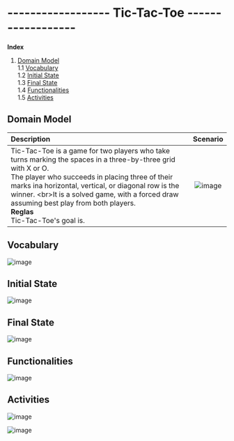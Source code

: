 # ------------------ Tic-Tac-Toe ------------------ 

**Index**
1. [Domain Model](#Domain-Model)  
    1.1 [Vocabulary](#Vocabulary)  
    1.2 [Initial State](#Initial-State)  
    1.3 [Final State](#Final-State)  
    1.4 [Functionalities](#Functionalities)  
    1.5 [Activities](#Activities)  

## Domain Model

|  Description | Scenario |
| :------- | :------: | 
|  Tic-Tac-Toe is a game for two players who take turns marking the spaces in a three-by-three grid with X or O. <br/>The player who succeeds in placing three of their marks ina horizontal, vertical, or diagonal row is the winner. <br\>It is a solved game, with a forced draw assuming best play from both players. <br/> **Reglas** <br/> Tic-Tac-Toe's goal is. | ![image](https://user-images.githubusercontent.com/46433173/231174452-cc2cb2fb-b5a6-4772-b91d-fcaf55961145.png) |

## Vocabulary

![image](https://user-images.githubusercontent.com/46433173/230940546-84fa61b0-b6b0-4251-947b-cf5c5b46f81e.png)

## Initial State

![image](https://user-images.githubusercontent.com/46433173/231223737-c3a623fa-97ea-4211-bd7c-9130437d1c95.png)

## Final State

![image](https://user-images.githubusercontent.com/46433173/231223793-2c800f10-1b92-4778-ad66-0572787f8785.png)

## Functionalities

![image](https://user-images.githubusercontent.com/46433173/231224007-558f18e8-ab5e-4940-8ece-ab97b7475dd0.png)

## Activities

![image](https://user-images.githubusercontent.com/46433173/231224161-4067df76-831a-4117-aa8d-201d679f4371.png)

![image](https://user-images.githubusercontent.com/46433173/231224196-2cc1d258-736a-447c-881c-fc14e68a28cf.png)

